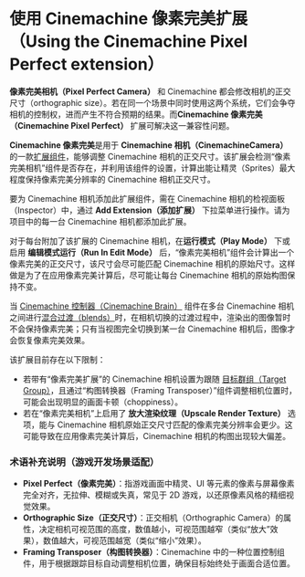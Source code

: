 # 使用 Cinemachine 像素完美扩展（Using the Cinemachine Pixel Perfect extension）

**像素完美相机（Pixel Perfect Camera）** 和 Cinemachine 都会修改相机的正交尺寸（orthographic size）。若在同一个场景中同时使用这两个系统，它们会争夺相机的控制权，进而产生不符合预期的结果。而**Cinemachine 像素完美（Cinemachine Pixel Perfect）** 扩展可解决这一兼容性问题。

**Cinemachine 像素完美**是用于 **Cinemachine 相机（CinemachineCamera）** 的一款[扩展组件](concept-procedural-motion.md#extensions)，能够调整 Cinemachine 相机的正交尺寸。该扩展会检测“像素完美相机”组件是否存在，并利用该组件的设置，计算出能让精灵（Sprites）最大程度保持像素完美分辨率的 Cinemachine 相机正交尺寸。


要为 Cinemachine 相机添加此扩展组件，需在 Cinemachine 相机的检视面板（Inspector）中，通过 **Add Extension（添加扩展）** 下拉菜单进行操作。请为项目中的每一台 Cinemachine 相机都添加此扩展。

对于每台附加了该扩展的 Cinemachine 相机，在**运行模式（Play Mode）** 下或启用 **编辑模式运行（Run In Edit Mode）** 后，“像素完美相机”组件会计算出一个像素完美的正交尺寸，该尺寸会尽可能匹配 Cinemachine 相机的原始尺寸。这样做是为了在应用像素完美计算后，尽可能让每台 Cinemachine 相机的原始构图保持不变。


当 [Cinemachine 控制器（Cinemachine Brain）](CinemachineBrain.md) 组件在多台 Cinemachine 相机之间进行[混合过渡（blends）](CinemachineBlending.md)时，在相机切换的过渡过程中，渲染出的图像暂时不会保持像素完美；只有当视图完全切换到某一台 Cinemachine 相机后，图像才会恢复像素完美效果。


该扩展目前存在以下限制：
- 若带有“像素完美扩展”的 Cinemachine 相机设置为跟随 [目标群组（Target Group）](CinemachineTargetGroup.md)，且通过“构图转换器（Framing Transposer）”组件调整相机位置时，可能会出现明显的画面卡顿（choppiness）。
- 若在“像素完美相机”上启用了 **放大渲染纹理（Upscale Render Texture）** 选项，能与 Cinemachine 相机原始正交尺寸匹配的像素完美分辨率会更少。这可能导致在应用像素完美计算后，Cinemachine 相机的构图出现较大偏差。


### 术语补充说明（游戏开发场景适配）
- **Pixel Perfect（像素完美）**：指游戏画面中精灵、UI 等元素的像素与屏幕像素完全对齐，无拉伸、模糊或失真，常见于 2D 游戏，以还原像素风格的精细视觉效果。
- **Orthographic Size（正交尺寸）**：正交相机（Orthographic Camera）的属性，决定相机可视范围的高度，数值越小，可视范围越窄（类似“放大”效果），数值越大，可视范围越宽（类似“缩小”效果）。
- **Framing Transposer（构图转换器）**：Cinemachine 中的一种位置控制组件，用于根据跟踪目标自动调整相机位置，确保目标始终处于画面合适位置。